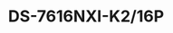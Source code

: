 ---
id: 12
title: "DS-7616NXI-K2/16P"
slug: "DS-7616NXI-K2/16P"
subTitle: "16-ch 1U K Series AcuSense 4K NVR"
category: "nvr"
imgCard: "/src/assets/images/nvr/DS-7616NXI-K2_16P/DS-7616NXI-K2_16P-1.webp"
imgAlt: "DS-7616NXI-K2/16P"
thumbnails: [
  "/src/assets/images/nvr/DS-7616NXI-K2_16P/DS-7616NXI-K2_16P-1.webp",
]
features: [
  "Supports up to 16 IP camera inputs with plug & play PoE",
  "16 built-in Power-over-Ethernet (PoE) interfaces",
  "H.265+/H.265/H.264+/H.264 video compression support",
  "Up to 2-ch @ 12 MP, 3-ch @ 8 MP, 6-ch @ 4 MP, or 12-ch @ 1080p decoding",
  "Up to 160 Mbps incoming bandwidth",
  "AcuSense technology for smart human and vehicle classification"
]
rating: 5
reviewCount: 100
specifications: {
  Intelligent_Analytics: {
    AI_by_Device: "Facial recognition, perimeter protection, motion detection 2.0",
    AI_by_Camera: "Facial recognition, perimeter protection, throwing objects from building, motion detection2.0, ANPR, VCA"
  },
  Facial_Recognition: {
    Facial_Detection_and_Analytics: "Face picture comparison, human face capture, face picture search",
    Face_Picture_Library: {
      Libraries: "Up to 16",
      Max_Pictures: "20000",
      Picture_Size_Limit: "4 MB",
      Total_Capacity: "1 GB"
    },
    Facial_Detection_and_Analytics_Performance: "1-ch, 8 MP",
    Face_Picture_Comparison: "4-ch"
  },
  Motion_Detection_2_0: {
    By_Device: "All channels, 4 MP (when enhanced SVC mode is enabled, up to 8 MP) video analysis for human and vehicle recognition to reduce false alarm",
    By_Camera: "All channels"
  },
  Video_and_Audio: {
    IP_Video_Input: "16-ch",
    Incoming_Bandwidth: "160 Mbps",
    Outgoing_Bandwidth: "160 Mbps",
    HDMI_Output: "1-ch, 4K (3840 × 2160)/30 Hz, 2K (2560 × 1440)/60 Hz, 1920 × 1080/60 Hz, 1600 × 1200/60 Hz, 1280 × 1024/60 Hz, 1280 × 720/60 Hz, 1024 × 768/60 Hz",
    VGA_Output: "1-ch, 1920 × 1080/60 Hz, 1280 × 1024/60 Hz, 1280 × 720/60 Hz",
    Video_Output_Mode: "HDMI/VGA independent output",
    CVBS_Output: "N/A",
    Audio_Output: "1-ch, RCA (2.0 Vp-p, 1 KΩ, using the audio input)",
    Two_Way_Audio: "1-ch, RCA (Linear, 1 KΩ)"
  },
  Decoding: {
    Decoding_Format: "H.265/H.265+/H.264+/H.264",
    Recording_Resolution: "12 MP/8 MP/6 MP/5 MP/4 MP/3 MP/1080p/UXGA/720p/VGA/4CIF/DCIF/2CIF/CIF/QCIF",
    Synchronous_Playback: "16-ch",
    Decoding_Capability: {
      AI_on: "1-ch@12 MP (30 fps)/2-ch@8 MP (30 fps)/4-ch@4 MP (30 fps)/8-ch@1080p (30 fps)",
      AI_off: "2-ch@12 MP (30 fps)/3-ch@8 MP (30 fps)/6-ch@4 MP (30 fps)/12-ch@1080p (30 fps)"
    },
    Stream_Type: "Video, Video & Audio",
    Audio_Compression: "G.711ulaw/G.711alaw/G.722/G.726/AAC"
  },
  Network: {
    Remote_Connection: "128",
    API: "ONVIF (profile S/G); SDK; ISAPI",
    Compatible_Browser: "IE11, Chrome V57, Firefox V52, Safari V12, Edge V89, or above version",
    Network_Protocol: "TCP/IP, DHCP, IPv4, IPv6, DNS, DDNS, NTP, RTSP, SADP, SMTP, SNMP, NFS, iSCSI, ISUP, UPnP™, HTTP, HTTPS",
    Network_Interface: "1 RJ-45 10/100/1000 Mbps self-adaptive Ethernet interface",
    
  },
  PoE: {
    Interface: "16, RJ-45 10/100 Mbps self-adaptive Ethernet interface",
    Power: "≤ 200 W",
    Standard: "IEEE 802.3af/at"
  },
  Auxiliary_Interface: {
    SATA: {
      interface: "2 SATA interfaces",
    },
    USB_Interface: {
      Front_Panel: "1 × USB 2.0",
      Rear_Panel: "1 × USB 2.0"
    },
    Capacity: "Up to 10 TB capacity for each HDD",
    Alarm_In_Out: "4/1"
  },
  General: {
    GUI_Language: "English, Russian, Bulgarian, Hungarian, Greek, German, Italian, Czech, Slovak, French, Polish, Dutch, Portuguese, Spanish, Romanian, Turkish, Japanese, Danish, Swedish Language, Norwegian, Finnish, Korean, Traditional Chinese, Thai, Estonian, Vietnamese, Croatian, Slovenian, Serbian, Latvian, Lithuanian, Uzbek, Kazakh, Arabic, Ukrainian, Kyrgyz, Brazilian Portuguese, Indonesian",
    Power Supply: "100 to 240 VAC, 50 to 60 Hz",
    Consumption: "≤ 15 W (without HDD and PoE off)",  
    Working_Temperature: "-10 °C to 55 °C (14 °F to 131 °F)",
    Working_Humidity: "10% to 90%",
    Dimension: "385 mm × 315 mm × 52 mm (15.2\"× 12.4\" × 2.0\")",
    Weight: "≤ 3 kg (without HDD, 6.6 lb.)",
  },
  Certification: "FCC Part 15 Subpart B, ANSI C63.4-2014"
}
---